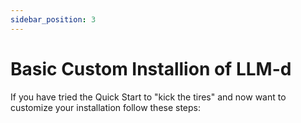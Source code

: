 ```yaml
---
sidebar_position: 3
---
```


# Basic Custom Installion of LLM-d 

If you have tried the Quick Start to "kick the tires" and now want to customize your installation follow these steps:
